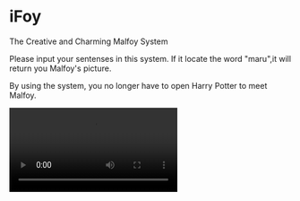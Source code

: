 # iFoy


The Creative and Charming Malfoy System



Please input your sentenses in this system. If it locate the word "maru",it will return you Malfoy's picture.

By using the system, you no longer have to open Harry Potter to meet Malfoy.

![Great](~/home/showdays/works/iFoy/iFoy_presentation.webm)
